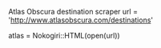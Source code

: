 Atlas Obscura destination scraper
url = 'http://www.atlasobscura.com/destinations'

atlas = Nokogiri::HTML(open(url))